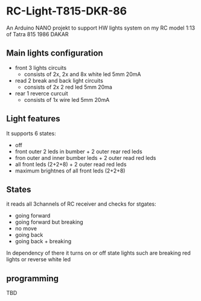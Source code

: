 # RC-Light-T815-DKR-86
An Arduino NANO projekt to support HW lights system on my RC model 1:13 of Tatra 815 1986 DAKAR

## Main lights configuration
* front 3 lights circuits
  * consists of 2x, 2x and 8x white led 5mm 20mA
* read 2 break and back light circuits
  * consists of 2x 2 red led 5mm 20ma
* rear 1 reverce curcuit
  * consists of 1x wire led 5mm 20mA

## Light features
It supports 6 states:
 * off
 * front outer 2 leds in bumber + 2 outer rear red leds
 * fron outer and inner bumber leds + 2 outer read red leds
 * all front leds (2+2+8) + 2 outer read red leds
 * maximum brightnes of all front leds (2+2+8)

## States
it reads all 3channels of RC receiver and checks for stgates:
* going forward
* going forward but breaking
* no move
* going back
* going back + breaking


In dependency of there it turns on or off state lights such are breaking red lights or reverse white led

## programming
TBD